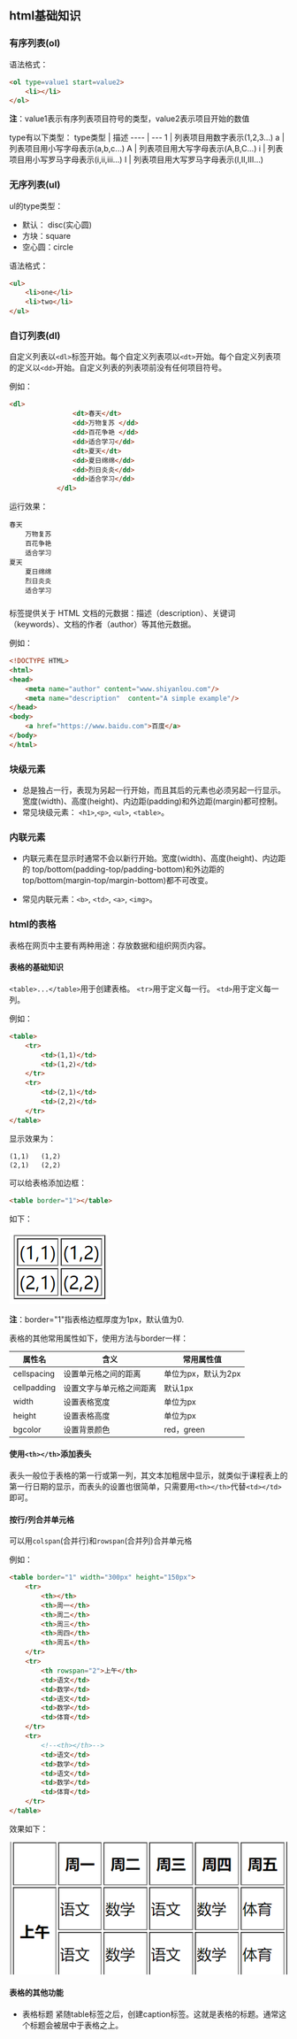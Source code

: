 ## html基础知识

### 有序列表(ol)
语法格式：
```html
<ol type=value1 start=value2>
    <li></li>
</ol>
```
**注**：value1表示有序列表项目符号的类型，value2表示项目开始的数值

type有以下类型：
type类型 | 描述
---- | ---
1 | 列表项目用数字表示(1,2,3...)
a |  列表项目用小写字母表示(a,b,c...)
A | 列表项目用大写字母表示(A,B,C...)
i | 列表项目用小写罗马字母表示(i,ii,iii...)
I | 列表项目用大写罗马字母表示(I,II,III...)

### 无序列表(ul)
ul的type类型：
- 默认： disc(实心圆)
- 方块：square
- 空心圆：circle

语法格式：
```html
<ul>
    <li>one</li>
    <li>two</li>
</ul>
```
### 自订列表(dl)
自定义列表以`<dl>`标签开始。每个自定义列表项以`<dt>`开始。每个自定义列表项的定义以`<dd>`开始。自定义列表的列表项前没有任何项目符号。

例如：
```html
<dl>
                <dt>春天</dt>
                <dd>万物复苏 </dd>
                <dd>百花争艳 </dd>
                <dd>适合学习</dd>
                <dt>夏天</dt>
                <dd>夏日绵绵</dd>
                <dd>烈日炎炎</dd>
                <dd>适合学习</dd>
            </dl>

```
运行效果：
```
春天
    万物复苏
    百花争艳
    适合学习
夏天
    夏日绵绵
    烈日炎炎
    适合学习
```
### <meta>
<meta>标签提供关于 HTML 文档的元数据：描述（description）、关键词（keywords）、文档的作者（author）等其他元数据。

例如：
```html
<!DOCTYPE HTML>
<html>
<head>
    <meta name="author" content="www.shiyanlou.com"/>
    <meta name="description"  content="A simple example"/>
</head>
<body>
    <a href="https://www.baidu.com">百度</a>
</body>
</html>
```
### 块级元素
- 总是独占一行，表现为另起一行开始，而且其后的元素也必须另起一行显示。宽度(width)、高度(height)、内边距(padding)和外边距(margin)都可控制。
- 常见块级元素： `<h1>`,`<p>`, `<ul>`, `<table>`。

### 内联元素
- 内联元素在显示时通常不会以新行开始。宽度(width)、高度(height)、内边距的 top/bottom(padding-top/padding-bottom)和外边距的 top/bottom(margin-top/margin-bottom)都不可改变。

- 常见内联元素：`<b>`, `<td>`, `<a>`, `<img>`。

### html的表格
表格在网页中主要有两种用途：存放数据和组织网页内容。
#### 表格的基础知识
`<table>...</table>`用于创建表格。
`<tr>`用于定义每一行。
`<td>`用于定义每一列。

例如：
```html
<table>
    <tr>
        <td>(1,1)</td>
        <td>(1,2)</td>
    </tr>
    <tr>
        <td>(2,1)</td>
        <td>(2,2)</td>
    </tr>
</table>

```
显示效果为：
```
(1,1)	(1,2)
(2,1)	(2,2)
```
可以给表格添加边框：
```html
<table border="1"></table>
```
如下：

![](sheet.png)

**注**：border="1"指表格边框厚度为1px，默认值为0.

表格的其他常用属性如下，使用方法与border一样：

属性名 | 含义 | 常用属性值
---- | --- | --- |
cellspacing | 设置单元格之间的距离 | 单位为px，默认为2px
cellpadding | 设置文字与单元格之间距离 | 默认1px
width | 设置表格宽度 | 单位为px
height | 设置表格高度 | 单位为px
bgcolor | 设置背景颜色 | red，green
#### 使用`<th></th>`添加表头
表头一般位于表格的第一行或第一列，其文本加粗居中显示，就类似于课程表上的第一行日期的显示，而表头的设置也很简单，只需要用`<th></th>`代替`<td></td>`即可。
#### 按行/列合并单元格
可以用`colspan`(合并行)和`rowspan`(合并列)合并单元格

例如：
```html
<table border="1" width="300px" height="150px">
    <tr>
        <th></th>
        <th>周一</th>
        <th>周二</th>    
        <th>周三</th>
        <th>周四</th>    
        <th>周五</th>
    </tr>
    <tr>
        <th rowspan="2">上午</th>
        <td>语文</td>
        <td>数学</td>    
        <td>语文</td>
        <td>数学</td>    
        <td>体育</td>    
    </tr>
    <tr>
        <!--<th></th>-->
        <td>语文</td>
        <td>数学</td>    
        <td>语文</td>
        <td>数学</td>    
        <td>体育</td>    
    </tr>
</table>
```
效果如下：

![](sheet1.png)

#### 表格的其他功能
- 表格标题
紧随table标签之后，创建caption标签。这就是表格的标题。通常这个标题会被居中于表格之上。